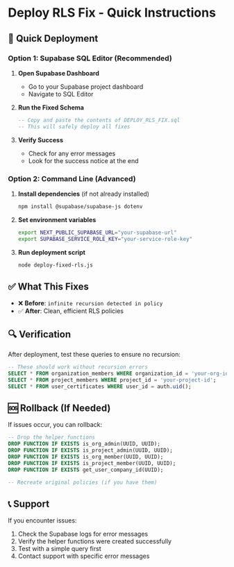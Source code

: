 # Deploy RLS Fix - Quick Instructions

## 🚀 Quick Deployment

### Option 1: Supabase SQL Editor (Recommended)

1. **Open Supabase Dashboard**
   - Go to your Supabase project dashboard
   - Navigate to SQL Editor

2. **Run the Fixed Schema**
   ```sql
   -- Copy and paste the contents of DEPLOY_RLS_FIX.sql
   -- This will safely deploy all fixes
   ```

3. **Verify Success**
   - Check for any error messages
   - Look for the success notice at the end

### Option 2: Command Line (Advanced)

1. **Install dependencies** (if not already installed)
   ```bash
   npm install @supabase/supabase-js dotenv
   ```

2. **Set environment variables**
   ```bash
   export NEXT_PUBLIC_SUPABASE_URL="your-supabase-url"
   export SUPABASE_SERVICE_ROLE_KEY="your-service-role-key"
   ```

3. **Run deployment script**
   ```bash
   node deploy-fixed-rls.js
   ```

## ✅ What This Fixes

- ❌ **Before**: `infinite recursion detected in policy`
- ✅ **After**: Clean, efficient RLS policies

## 🔍 Verification

After deployment, test these queries to ensure no recursion:

```sql
-- These should work without recursion errors
SELECT * FROM organization_members WHERE organization_id = 'your-org-id';
SELECT * FROM project_members WHERE project_id = 'your-project-id';
SELECT * FROM user_certificates WHERE user_id = auth.uid();
```

## 🆘 Rollback (If Needed)

If issues occur, you can rollback:

```sql
-- Drop the helper functions
DROP FUNCTION IF EXISTS is_org_admin(UUID, UUID);
DROP FUNCTION IF EXISTS is_project_admin(UUID, UUID);
DROP FUNCTION IF EXISTS is_org_member(UUID, UUID);
DROP FUNCTION IF EXISTS is_project_member(UUID, UUID);
DROP FUNCTION IF EXISTS get_user_company_id(UUID);

-- Recreate original policies (if you have them)
```

## 📞 Support

If you encounter issues:
1. Check the Supabase logs for error messages
2. Verify the helper functions were created successfully
3. Test with a simple query first
4. Contact support with specific error messages
